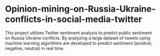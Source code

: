 # Opinion-mining-on-Russia-Ukraine-conflicts-in-social-media-twitter
This project utilizes Twitter sentiment analysis to predict public sentiment on Russia Ukraine conflicts. By analyzing a large dataset of tweets using machine learning algorithms are developed to predict sentiment (positive, negative, neutral) in real time.
